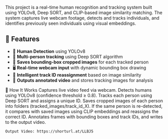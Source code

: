 This project is a real-time human recognition and tracking system built using YOLOv8, Deep SORT, and CLIP-based image similarity matching. The system captures live webcam footage, detects and tracks individuals, and identifies previously seen individuals using visual embeddings.

## 🔧 Features

- 🧠 **Human Detection** using YOLOv8  
- 🔁 **Multi-person tracking** using Deep SORT algorithm  
- 📸 **Saves bounding-box cropped images** for each tracked person  
- 🖥️ **Real-time webcam input** with dynamic bounding box drawing  
- 🎯 **Intelligent track ID reassignment** based on image similarity  
- 📂 **Outputs annotated video** and stores tracking images for analysis  

🚀 How It Works
    Captures live video feed via webcam.
    Detects humans using YOLOv8 (confidence threshold ≥ 0.8).
    Tracks each person using Deep SORT and assigns a unique ID.
    Saves cropped images of each person into folders (tracked_images/track_id_X).
    If the same person is re-detected, it compares with saved images using CLIP embeddings and reassigns the correct ID.
    Annotates frames with bounding boxes and track IDs, and writes to the output video.

    Output Video: https://shorturl.at/LLBJ5

